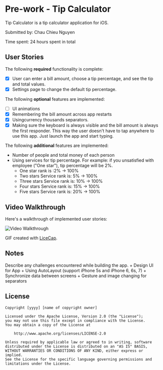 # Pre-work - Tip Calculator

Tip Calculator is a tip calculator application for iOS.

Submitted by: Chau Chieu Nguyen

Time spent: 24 hours spent in total

## User Stories

The following **required** functionality is complete:

* [x] User can enter a bill amount, choose a tip percentage, and see the tip and total values.
* [x] Settings page to change the default tip percentage.

The following **optional** features are implemented:
* [ ] UI animations
* [x] Remembering the bill amount across app restarts
* [x] Usingcurrency thousands separators.
* [x] Making sure the keyboard is always visible and the bill amount is always the first responder. This way the user doesn't have to tap anywhere to use this app. Just launch the app and start typing.

The following **additional** features are implemented:

- Number of people and total money of each person
- Using services for tip percentage. For example: if you unsatisfied with employee ("One star"), tip percentage will be 2%. 
    * One star rank is :2% -> 100%
    * Two stars Service rank is: 5% -> 100%
    * Three stars Service rank is: 10% -> 100%
    * Four stars Service rank is: 15% -> 100%
    * Five stars Service rank is: 20% -> 100%

## Video Walkthrough 

Here's a walkthrough of implemented user stories:

<img src='http://i.imgur.com/URnc9aR.gif' title='Nguyens Tip Calculator Walkthrough' width='' alt='Video Walkthrough' />

GIF created with [LiceCap](http://www.cockos.com/licecap/).

## Notes

Describe any challenges encountered while building the app.
	+ Design UI for App
	+ Using AutoLayout (support iPhone 5s and iPhone 6, 6s, 7)
	+ Synchronize data between screens
	+ Gesture and image changing for separators

## License

    Copyright [yyyy] [name of copyright owner]

    Licensed under the Apache License, Version 2.0 (the "License");
    you may not use this file except in compliance with the License.
    You may obtain a copy of the License at

        http://www.apache.org/licenses/LICENSE-2.0

    Unless required by applicable law or agreed to in writing, software
    distributed under the License is distributed on an "AS IS" BASIS,
    WITHOUT WARRANTIES OR CONDITIONS OF ANY KIND, either express or implied.
    See the License for the specific language governing permissions and
    limitations under the License.